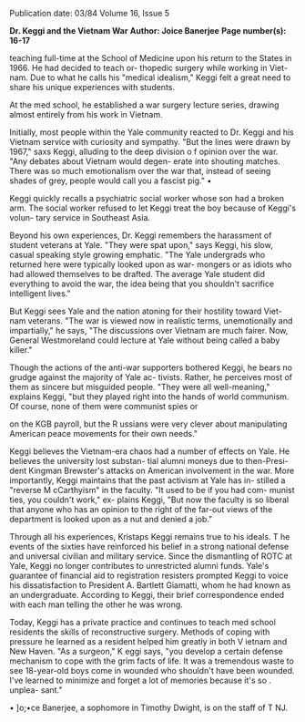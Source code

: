Publication date: 03/84
Volume 16, Issue 5

**Dr. Keggi and the Vietnam War**
**Author: Joice Banerjee**
**Page number(s): 16-17**

teaching full-time at the School of 
Medicine upon his return to the States 
in 1966. He had decided to teach or-
thopedic surgery while working in Viet-
nam. Due to what he calls his "medical 
idealism," Keggi felt a great need to 
share his unique experiences with 
students. 

At the 
med school, 
he 
established a war surgery lecture series, 
drawing almost entirely from his work 
in Vietnam. 

Initially, most people within the Yale 
community reacted to Dr. Keggi and 
his Vietnam service with curiosity and 
sympathy. "But the lines were drawn by 
1967," saxs Keggi, alluding to the deep 
division o
f opinion over the war. "Any 
debates about Vietnam would degen-
erate into shouting matches. There was 
so much emotionalism over the war 
that, instead of seeing shades of grey, 
people would call you a fascist pig." • 

Keggi quickly recalls a psychiatric social 
worker whose son had a broken arm. 
The social worker refused to let Keggi 
treat the boy because of Keggi's volun-
tary service in Southeast Asia. 

Beyond his own experiences, Dr. 
Keggi remembers the harassment of 
student veterans at Yale. "They were 
spat upon," says Keggi, his slow, casual 
speaking style growing emphatic. "The 
Yale undergrads who returned here 
were typically looked upon as war-
mongers or as idiots who had allowed 
themselves to be drafted. The average 
Yale student did everything to avoid the 
war, the idea being that you shouldn't 
sacrifice intelligent lives." 

But Keggi sees Yale and the nation 
atoning for their hostility toward Viet-
nam veterans. "The war is viewed now 
in realistic terms, unemotionally and 
impartially," he says, "The discussions 
over Vietnam are much fairer. Now, 
General Westmoreland could lecture at 
Yale without being called a baby killer." 

Though the actions of the anti-war 
supporters bothered Keggi, he bears no 
grudge against the majority of Yale ac-
tivists. Rather, he perceives most of 
them as sincere but misguided people. 
"They were all well-meaning," explains 
Keggi, "but they played right into the 
hands of world communism. Of course, 
none of them were communist spies or 


on the KGB payroll, but the R ussians 
were very clever about manipulating 
American peace movements for their 
own needs." 

Keggi 
believes the Vietnam-era 
chaos had a number of effects on Yale. 
He believes the university lost substan-
tial alumni moneys due to then-Presi-
dent Kingman Brewster's attacks on 
American involvement in the war. 
More importantly, Keggi maintains 
that the past activism at Yale has in-
stilled a "reverse M cCarthyism" in the 
faculty. "It used to be if you had com-
munist ties, you couldn't work," ex-
plains Keggi, "But now the faculty is so 
liberal that anyone who has an opinion 
to the right of the far-out views of the 
department is looked upon as a nut and 
denied a job." 

Through all his experiences, Kristaps 
Keggi remains true to his ideals. T he 
events of the sixties have reinforced his 
belief in a strong national defense and 
universal civilian and military service. 
Since the dismantling of ROTC at 
Yale, Keggi no longer contributes to 
unrestricted 
alumni 
funds. 
Yale's 
guarantee of financial aid to registration 
resisters prompted Keggi to voice his 
dissatisfaction to President A. Bartlett 
Giamatti, whom he had known as an 
undergraduate. According to Keggi, 
their brief correspondence ended with 
each man telling the other he was 
wrong. 

Today, Keggi has a private practice 
and continues to teach med school 
residents the skills of reconstructive 
surgery. 
Methods of coping 
with 
pressure he learned as a resident helped 
him greatly in both V ietnam and New 
Haven. "As a surgeon," K eggi says, 
"you develop 
a 
certain defense 
mechanism to cope with the grim facts 
of life. It was a tremendous waste to see 
18-year-old boys come in wounded who 
shouldn't have been wounded. I've 
learned to minimize and forget a lot of 
memories because it's so . 
unplea-
sant." 

• 
]o;•ce Banerjee, a sophomore in Timothy 
Dwight, is on the staff of T NJ.